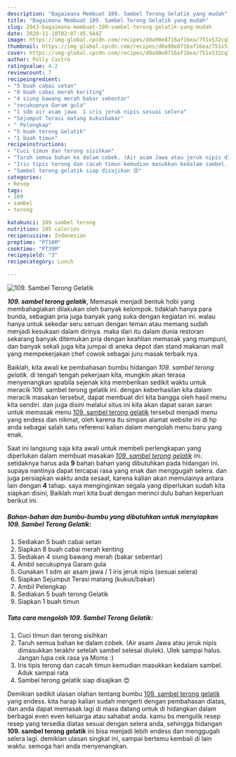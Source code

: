 ```yaml
---
description: "Bagaimana Membuat 109. Sambel Terong Gelatik yang mudah"
title: "Bagaimana Membuat 109. Sambel Terong Gelatik yang mudah"
slug: 2943-bagaimana-membuat-109-sambel-terong-gelatik-yang-mudah
date: 2020-11-10T02:07:45.944Z
image: https://img-global.cpcdn.com/recipes/d0a90e8716af16ea/751x532cq70/109-sambel-terong-gelatik-foto-resep-utama.jpg
thumbnail: https://img-global.cpcdn.com/recipes/d0a90e8716af16ea/751x532cq70/109-sambel-terong-gelatik-foto-resep-utama.jpg
cover: https://img-global.cpcdn.com/recipes/d0a90e8716af16ea/751x532cq70/109-sambel-terong-gelatik-foto-resep-utama.jpg
author: Polly Castro
ratingvalue: 4.2
reviewcount: 7
recipeingredient:
- "5 buah cabai setan"
- "8 buah cabai merah keriting"
- "4 siung bawang merah bakar sebentar"
- "secukupnya Garam gula"
- "1 sdm air asam jawa  1 iris jeruk nipis sesuai selera"
- "Sejumput Terasi matang kukusbakar"
- " Pelengkap"
- "5 buah terong Gelatik"
- "1 buah timun"
recipeinstructions:
- "Cuci timun dan terong sisihkan"
- "Taruh semua bahan ke dalam cobek. (Air asam Jawa atau jeruk nipis dimasukkan terakhr setelah sambel selesai diulek). Ulek sampai halus. Jangan lupa cek rasa ya Moms :)"
- "Iris tipis terong dan cacah timun kemudian masukkan kedalam sambel. Aduk sampai rata"
- "Sambel terong gelatik siap disajikan 😍"
categories:
- Resep
tags:
- 109
- sambel
- terong

katakunci: 109 sambel terong 
nutrition: 185 calories
recipecuisine: Indonesian
preptime: "PT16M"
cooktime: "PT39M"
recipeyield: "3"
recipecategory: Lunch

---
```



![109. Sambel Terong Gelatik](https://img-global.cpcdn.com/recipes/d0a90e8716af16ea/751x532cq70/109-sambel-terong-gelatik-foto-resep-utama.jpg)

<b><i>109. sambel terong gelatik</i></b>, Memasak menjadi bentuk hobi yang membahagiakan dilakukan oleh banyak kelompok. tidaklah hanya para bunda, sebagian pria juga banyak yang suka dengan kegiatan ini. walau hanya untuk sekedar seru seruan dengan teman atau memang sudah menjadi kesukaan dalam dirinya. maka dari itu dalam dunia restoran sekarang banyak ditemukan pria dengan keahlian memasak yang mumpuni, dan banyak sekali juga kita jumpai di aneka depot dan stand makanan mall yang mempekerjakan chef cowok sebagai juru masak terbaik nya.

Baiklah, kita awali ke pembahasan bumbu hidangan <i>109. sambel terong gelatik</i>. di tengah tengah pekerjaan kita, mungkin akan terasa menyenangkan apabila sejenak kita memberikan sedikit waktu untuk meracik 109. sambel terong gelatik ini. dengan keberhasilan kita dalam meracik masakan tersebut, dapat membuat diri kita bangga oleh hasil menu kita sendiri. dan juga disini melalui situs ini kita akan dapat saran saran untuk memasak menu <u>109. sambel terong gelatik</u> tersebut menjadi menu yang endess dan nikmat, oleh karena itu simpan alamat website ini di hp anda sebagai salah satu referensi kalian dalam mengolah menu baru yang enak.




Saat ini langsung saja kita awali untuk membeli perlengkapan yang diperlukan dalam membuat masakan <u><i>109. sambel terong gelatik</i></u> ini. setidaknya harus ada <b>9</b> bahan bahan yang dibutuhkan pada hidangan ini. supaya nantinya dapat tercapai rasa yang enak dan menggugah selera. dan juga persiapkan waktu anda sesaat, karena kalian akan memulainya antara lain dengan <b>4</b> tahap. saya menginginkan segala yang diperlukan sudah kita siapkan disini, Baiklah mari kita buat dengan merinci dulu bahan keperluan berikut ini.

<!--inarticleads1-->

##### Bahan-bahan dan bumbu-bumbu yang dibutuhkan untuk menyiapkan 109. Sambel Terong Gelatik:

1. Sediakan 5 buah cabai setan
1. Siapkan 8 buah cabai merah keriting
1. Sediakan 4 siung bawang merah (bakar sebentar)
1. Ambil secukupnya Garam gula
1. Gunakan 1 sdm air asam jawa / 1 iris jeruk nipis (sesuai selera)
1. Siapkan Sejumput Terasi matang (kukus/bakar)
1. Ambil  Pelengkap
1. Sediakan 5 buah terong Gelatik
1. Siapkan 1 buah timun




<!--inarticleads2-->

##### Tata cara mengolah 109. Sambel Terong Gelatik:

1. Cuci timun dan terong sisihkan
1. Taruh semua bahan ke dalam cobek. (Air asam Jawa atau jeruk nipis dimasukkan terakhr setelah sambel selesai diulek). Ulek sampai halus. Jangan lupa cek rasa ya Moms :)
1. Iris tipis terong dan cacah timun kemudian masukkan kedalam sambel. Aduk sampai rata
1. Sambel terong gelatik siap disajikan 😍




Demikian sedikit ulasan olahan tentang bumbu <u>109. sambel terong gelatik</u> yang endess. kita harap kalian sudah mengerti dengan pembahasan diatas, dan anda dapat memasak lagi di masa datang untuk di hidangkan dalam berbagai even even keluarga atau sahabat anda. kamu bs mengulik resep resep yang tersedia diatas sesuai dengan selera anda, sehingga hidangan <b>109. sambel terong gelatik</b> ini bisa menjadi lebih endess dan menggugah selera lagi. demikian ulasan singkat ini, sampai bertemu kembali di lain waktu. semoga hari anda menyenangkan.
